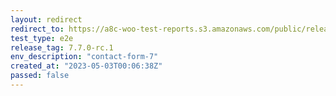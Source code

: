 ```yaml
---
layout: redirect
redirect_to: https://a8c-woo-test-reports.s3.amazonaws.com/public/release/7.7.0-rc.1/contact-form-7/e2e/index.html
test_type: e2e
release_tag: 7.7.0-rc.1
env_description: "contact-form-7"
created_at: "2023-05-03T00:06:38Z"
passed: false
---
```

